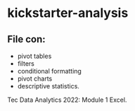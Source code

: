 # kickstarter-analysis
## File con:
* pivot tables
* filters
* conditional formatting
* pivot charts
* descriptive statistics.

Tec Data Analytics 2022: Module 1 Excel.
